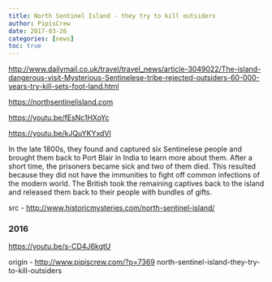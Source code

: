 ```yaml
---
title: North Sentinel Island - they try to kill outsiders
author: PipisCrew
date: 2017-03-26
categories: [news]
toc: true
---
```


http://www.dailymail.co.uk/travel/travel_news/article-3049022/The-island-dangerous-visit-Mysterious-Sentinelese-tribe-rejected-outsiders-60-000-years-try-kill-sets-foot-land.html

https://northsentinelisland.com

https://youtu.be/fEsNc1HXoYc

https://youtu.be/kJQuYKYxdVI

In the late 1800s, they found and captured six Sentinelese people and brought them back to Port Blair in India to learn more about them. After a short time, the prisoners became sick and two of them died. This resulted because they did not have the immunities to fight off common infections of the modern world. The British took the remaining captives back to the island and released them back to their people with bundles of gifts.

src - http://www.historicmysteries.com/north-sentinel-island/

### 2016

https://youtu.be/s-CD4J6kgtU

origin - http://www.pipiscrew.com/?p=7369 north-sentinel-island-they-try-to-kill-outsiders